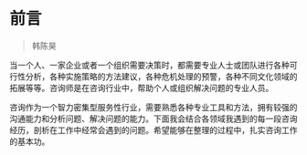 # 前言

>韩陈昊

当一个人、一家企业或者一个组织需要决策时，都需要专业人士或团队进行各种可行性分析，各种实施策略的方法建议，各种危机处理的预警，各种不同文化领域的拓展等等。咨询师是在咨询行业中，帮助个人或组织解决问题的专业人员。

咨询作为一个智力密集型服务性行业，需要熟悉各种专业工具和方法，拥有较强的沟通能力和分析问题、解决问题的能力。下面我会结合各领域我遇到的每一段咨询经历，剖析在工作中经常会遇到的问题。希望能够在整理的过程中，扎实咨询工作的基本功。